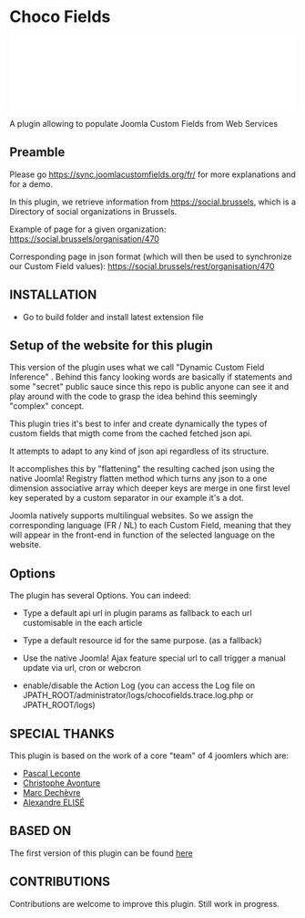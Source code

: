 # Choco Fields

![Banner](./banner.svg)

A plugin allowing to populate Joomla Custom Fields from Web Services

## Preamble

Please go <https://sync.joomlacustomfields.org/fr/> for more explanations and for a demo.

In this plugin, we retrieve information from <https://social.brussels>, which is a Directory of social organizations in Brussels.

Example of page for a given organization: <https://social.brussels/organisation/470>

Corresponding page in json format (which will then be used to synchronize our Custom Field values): <https://social.brussels/rest/organisation/470>

## INSTALLATION
 * Go to build folder and install latest extension file


## Setup of the website for this plugin

This version of the plugin uses what we call "Dynamic Custom Field Inference" . Behind this fancy looking words are basically if statements and some "secret" public sauce since this repo is public anyone can see it and play around with the code to grasp the idea behind this seemingly "complex" concept.

This plugin tries it's best to infer and create dynamically the types of custom fields that migth come from the cached fetched json api.

It attempts to adapt to any kind of json api regardless of its structure.

It accomplishes this by "flattening" the resulting cached json using the native Joomla! Registry flatten method which turns any json to a one dimension associative array which deeper keys are merge in one first level key seperated by a custom separator in our example it's a dot.

Joomla natively supports multilingual websites. So we assign the corresponding language (FR / NL) to each Custom Field, meaning that they will appear in the front-end in function of the selected language on the website.

## Options

The plugin has several Options. You can indeed:
- Type a default api url in plugin params as fallback to each url customisable in the each article
- Type a default resource id for the same purpose. (as a fallback)

- Use the native Joomla! Ajax feature special url to call trigger a manual update via url, cron or webcron
- enable/disable the Action Log (you can access the Log file on JPATH_ROOT/administrator/logs/chocofields.trace.log.php or JPATH_ROOT/logs)

## SPECIAL THANKS
This plugin is based on the work of a core "team" of 4 joomlers which are:

* [Pascal Leconte](https://www.conseilgouz.com)
* [Christophe Avonture](https://avonture.be)
* [Marc Dechèvre](https://woluweb.be)
* [Alexandre ELISÉ](https://alexandre-elise.fr)


## BASED ON
The first version of this plugin can be found [here](https://github.com/woluweb/updatecf)

## CONTRIBUTIONS
Contributions are welcome to improve this plugin. Still work in progress.
